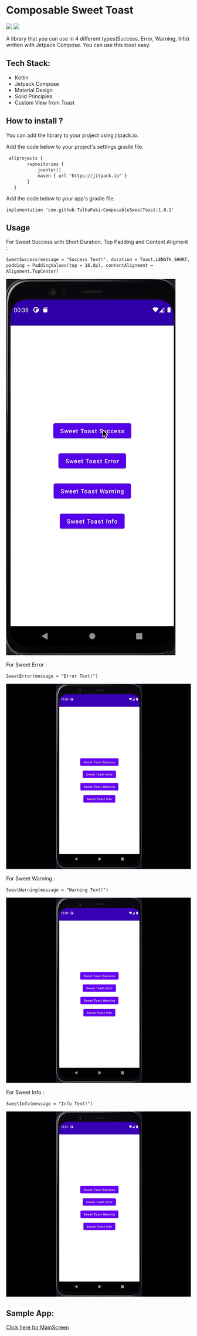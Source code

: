 

# Composable Sweet Toast 
[![](https://jitpack.io/v/TalhaFaki/ComposableSweetToast.svg)](https://jitpack.io/#TalhaFaki/ComposableSweetToast)
[![](https://img.shields.io/badge/Android%20Arsenal-ComposableSweetToast-green.svg?style=flat)](https://android-arsenal.com/details/1/8260)

A library that you can use in 4 different types(Success, Error, Warning, Info) written with Jetpack Compose. You can use this toast easy.

## Tech Stack:
* Kotlin 
* Jetpack Compose
* Material Design
* Solid Principles
* Custom View from Toast

## How to install ? 
You can add the library to your project using jitpack.io.

Add the code below to your project's settings.gradle file.

```
 allprojects {
        repositories {
            jcenter()
            maven { url "https://jitpack.io" }
        }
   }
```


Add the code below to your app's gradle file.
```
implementation 'com.github.TalhaFaki:ComposableSweetToast:1.0.1'
```
## Usage

For Sweet Success with Short Duration, Top Padding and Content Aligment : 
```
SweetSuccess(message = "Success Text!", duration = Toast.LENGTH_SHORT, padding = PaddingValues(top = 16.dp), contentAlignment = Alignment.TopCenter)
```
![](https://github.com/TalhaFaki/ComposableSweetToast/blob/master/success.gif)

For Sweet Error :
```
SweetError(message = "Error Text!")
```
![](https://github.com/TalhaFaki/ComposableSweetToast/blob/master/error.gif)

For Sweet Warning : 
```
SweetWarning(message = "Warning Text!")
```
![](https://github.com/TalhaFaki/ComposableSweetToast/blob/master/warning.gif)

For Sweet Info : 
```
SweetInfo(message = "Info Text!")
```
![](https://github.com/TalhaFaki/ComposableSweetToast/blob/master/info.gif)

## Sample App: 
[Click here for MainScreen](https://github.com/TalhaFaki/ComposableSweetToast/blob/master/app/src/main/java/com/android/composablesweettoast/MainScreen.kt)
